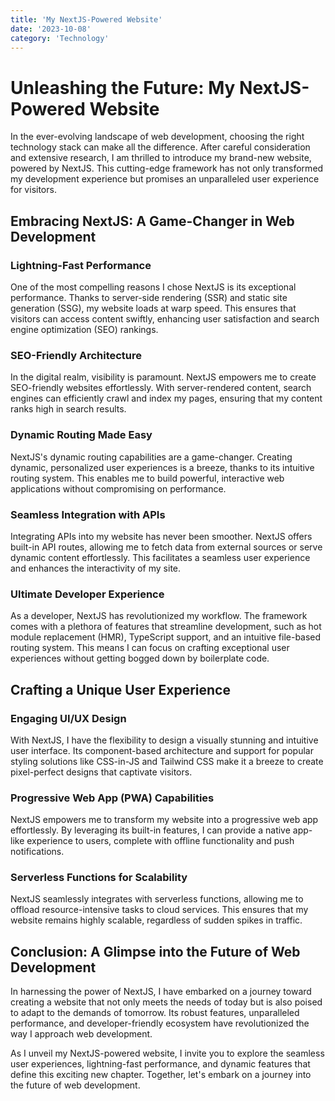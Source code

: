 ```yaml
---
title: 'My NextJS-Powered Website'
date: '2023-10-08'
category: 'Technology'
---
```


# Unleashing the Future: My NextJS-Powered Website

In the ever-evolving landscape of web development, choosing the right technology stack can make all the difference. After careful consideration and extensive research, I am thrilled to introduce my brand-new website, powered by NextJS. This cutting-edge framework has not only transformed my development experience but promises an unparalleled user experience for visitors.

## Embracing NextJS: A Game-Changer in Web Development

### Lightning-Fast Performance

One of the most compelling reasons I chose NextJS is its exceptional performance. Thanks to server-side rendering (SSR) and static site generation (SSG), my website loads at warp speed. This ensures that visitors can access content swiftly, enhancing user satisfaction and search engine optimization (SEO) rankings.

### SEO-Friendly Architecture

In the digital realm, visibility is paramount. NextJS empowers me to create SEO-friendly websites effortlessly. With server-rendered content, search engines can efficiently crawl and index my pages, ensuring that my content ranks high in search results.

### Dynamic Routing Made Easy

NextJS's dynamic routing capabilities are a game-changer. Creating dynamic, personalized user experiences is a breeze, thanks to its intuitive routing system. This enables me to build powerful, interactive web applications without compromising on performance.

### Seamless Integration with APIs

Integrating APIs into my website has never been smoother. NextJS offers built-in API routes, allowing me to fetch data from external sources or serve dynamic content effortlessly. This facilitates a seamless user experience and enhances the interactivity of my site.

### Ultimate Developer Experience

As a developer, NextJS has revolutionized my workflow. The framework comes with a plethora of features that streamline development, such as hot module replacement (HMR), TypeScript support, and an intuitive file-based routing system. This means I can focus on crafting exceptional user experiences without getting bogged down by boilerplate code.

## Crafting a Unique User Experience

### Engaging UI/UX Design

With NextJS, I have the flexibility to design a visually stunning and intuitive user interface. Its component-based architecture and support for popular styling solutions like CSS-in-JS and Tailwind CSS make it a breeze to create pixel-perfect designs that captivate visitors.

### Progressive Web App (PWA) Capabilities

NextJS empowers me to transform my website into a progressive web app effortlessly. By leveraging its built-in features, I can provide a native app-like experience to users, complete with offline functionality and push notifications.

### Serverless Functions for Scalability

NextJS seamlessly integrates with serverless functions, allowing me to offload resource-intensive tasks to cloud services. This ensures that my website remains highly scalable, regardless of sudden spikes in traffic.

## Conclusion: A Glimpse into the Future of Web Development

In harnessing the power of NextJS, I have embarked on a journey toward creating a website that not only meets the needs of today but is also poised to adapt to the demands of tomorrow. Its robust features, unparalleled performance, and developer-friendly ecosystem have revolutionized the way I approach web development.

As I unveil my NextJS-powered website, I invite you to explore the seamless user experiences, lightning-fast performance, and dynamic features that define this exciting new chapter. Together, let's embark on a journey into the future of web development.

<!-- [Visit My NextJS-Powered Website](https://www.yourwebsite.com) -->
